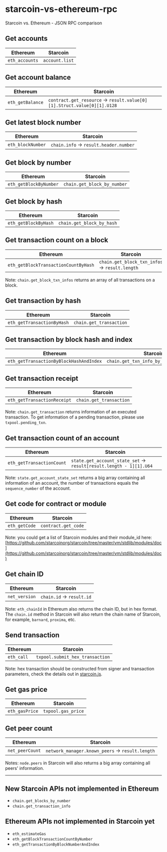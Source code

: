 # starcoin-vs-ethereum-rpc
Starcoin vs. Ethereum - JSON RPC comparison


## Get accounts

| Ethereum | Starcoin |
| --- | --- |
| `eth_accounts` | `account.list` |

## Get account balance

| Ethereum | Starcoin |
| --- | --- |
| `eth_getBalance` | `contract.get_resource` -> `result.value[0][1].Struct.value[0][1].U128` |

## Get latest block number

| Ethereum | Starcoin |
| --- | --- |
| `eth_blockNumber` | `chain.info` -> `result.header.number` |

## Get block by number

| Ethereum | Starcoin |
| --- | --- |
| `eth_getBlockByNumber` | `chain.get_block_by_number` |

## Get block by hash

| Ethereum | Starcoin |
| --- | --- |
| `eth_getBlockByHash` | `chain.get_block_by_hash` |

## Get transaction count on a block

| Ethereum | Starcoin |
| --- | --- |
| `eth_getBlockTransactionCountByHash` | `chain.get_block_txn_infos` -> `result.length` |

Note: `chain.get_block_txn_infos` returns an array of all transactions on a block.

## Get transaction by hash

| Ethereum | Starcoin |
| --- | --- |
| `eth_getTransactionByHash` | `chain.get_transaction` |

## Get transaction by block hash and index

| Ethereum | Starcoin |
| --- | --- |
| `eth_getTransactionByBlockHashAndIndex` | `chain.get_txn_info_by_block_and_index` |

## Get transaction receipt

| Ethereum | Starcoin |
| --- | --- |
| `eth_getTransactionReceipt` | `chain.get_transaction` |

Note: `chain.get_transaction` returns information of an executed transaction. To get information of a pending transaction, please use `txpool.pending_txn`.

## Get transaction count of an account

| Ethereum | Starcoin |
| --- | --- |
| `eth_getTransactionCount` | `state.get_account_state_set` -> `result[result.length - 1][1].U64` |

Note: `state.get_account_state_set` returns a big array containing all information of an account, the number of transactions equals the `sequence_number` of the account.

## Get code for contract or module 

| Ethereum | Starcoin |
| --- | --- |
| `eth_getCode` | `contract.get_code` |

Note: you could get a list of Starcoin modules and their module_id here: [https://github.com/starcoinorg/starcoin/tree/master/vm/stdlib/modules/doc](https://github.com/starcoinorg/starcoin/tree/master/vm/stdlib/modules/doc)

## Get chain ID

| Ethereum | Starcoin |
| --- | --- |
| `net_version` | `chain.id` -> `result.id` |

Note: `eth_chainId` in Ethereum also returns the chain ID, but in hex format. The `chain.id` method in Starcoin will also return the chain name of Starcoin, for example, `barnard`, `proxima`, etc.

## Send transaction

| Ethereum | Starcoin |
| --- | --- |
| `eth_call` | `txpool.submit_hex_transaction` |

Note: hex transaction should be constructed from signer and transaction parameters, check the details out in [starcoin.js](https://github.com/starcoinorg/starcoin.js/blob/e844b2c1f871f686e8357f8131950f5122fc7fb1/src/providers/jsonrpc-provider.ts#L425).

## Get gas price

| Ethereum | Starcoin |
| --- | --- |
| `eth_gasPrice` | `txpool.gas_price` |

## Get peer count 

| Ethereum | Starcoin |
| --- | --- |
| `net_peerCount` | `network_manager.known_peers` -> `result.length` |

Notes: `node.peers` in Starcoin will also returns a big array containing all peers' information.

---

## New Starcoin APIs not implemented in Ethereum

- `chain.get_blocks_by_number`
- `chain.get_transaction_info`

## Ethereum APIs not implemented in Starcoin yet

- `eth_estimateGas`
- `eth_getBlockTransactionCountByNumber`
- `eth_getTransactionByBlockNumberAndIndex`

